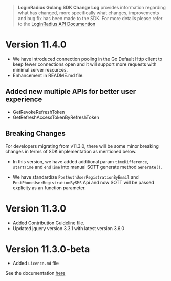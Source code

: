 
> **LoginRadius  Golang  SDK Change Log** provides information regarding what has changed, more specifically what changes, improvements and bug fix has been made to the SDK. For more details please refer to the [LoginRadius API Documention](https://www.loginradius.com/docs/libraries/sdk-libraries/golang-library/)

# Version 11.4.0
-  We have introduced connection pooling in the Go Default Http client to keep fewer connections open and it will support more requests with minimal server resources.
- Enhancement in README.md file.

## Added new multiple APIs for better user experience
- GetRevokeRefreshToken
- GetRefreshAccessTokenByRefreshToken

## Breaking Changes

For developers migrating from v11.3.0, there will be some minor breaking changes in terms of SDK implementation as mentioned below.

- In this version, we have added additional param `timeDifference`, `startTime` and `endTime` into manual SOTT generate method `Generate()`.

- We have standardize `PostAuthUserRegistrationByEmail` and `PostPhoneUserRegistrationBySMS` Api and now SOTT will be passed explicity as an function parameter.




# Version 11.3.0
- Added Contribution Guideline file.
- Updated jquery version 3.3.1 with latest version 3.6.0

# Version 11.3.0-beta
- Added ``Licence.md`` file



See the documentation [here](https://www.loginradius.com/docs/libraries/sdk-libraries/golang-library/)
